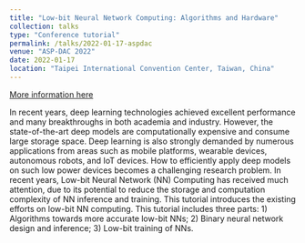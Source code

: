 ```yaml
---
title: "Low-bit Neural Network Computing: Algorithms and Hardware"
collection: talks
type: "Conference tutorial"
permalink: /talks/2022-01-17-aspdac
venue: "ASP-DAC 2022"
date: 2022-01-17
location: "Taipei International Convention Center, Taiwan, China"
---
```


[More information here](https://www.aspdac.com/aspdac2022/highlights/index.html)

In recent years, deep learning technologies achieved excellent performance and many breakthroughs in both academia and industry. However, the state-of-the-art deep models are computationally expensive and consume large storage space. Deep learning is also strongly demanded by numerous applications from areas such as mobile platforms, wearable devices, autonomous robots, and IoT devices. How to efficiently apply deep models on such low power devices becomes a challenging research problem. In recent years, Low-bit Neural Network (NN) Computing has received much attention, due to its potential to reduce the storage and computation complexity of NN inference and training. This tutorial introduces the existing efforts on low-bit NN computing. This tutorial includes three parts: 1) Algorithms towards more accurate low-bit NNs; 2) Binary neural network design and inference; 3) Low-bit training of NNs.

